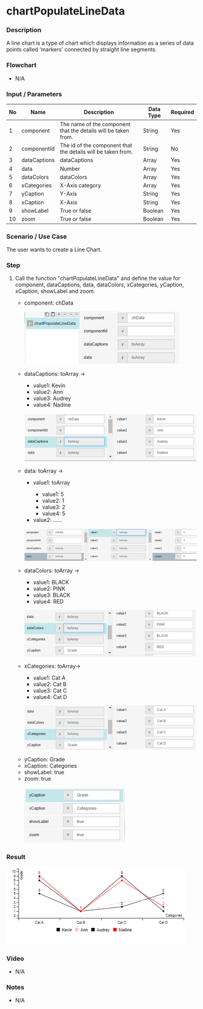 ﻿# chartPopulateLineData

### Description

A line chart is a type of chart which displays information as a series of data points called 'markers' connected by straight line segments. 

### Flowchart

- N/A 

### Input / Parameters

| No | Name | Description | Data Type | Required |
| ------ | ------ | ------ |------ | ------ |
| 1 | component | The name of the component that the details will be taken from. | String | Yes |
| 2 | componentId | The id of the component that the details will be taken from. | String | No |
| 3 | dataCaptions | dataCaptions | Array | Yes |
| 4 | data | Number | Array | Yes |
| 5 | dataColors | dataColors | Array | Yes |
| 6 | xCategories | X-Axis category | Array | Yes |
| 7 | yCaption | Y-Axis | String | Yes |
| 8 | xCaption | X-Axis | String | Yes |
| 9 | showLabel | True or false | Boolean | Yes |
| 10 | zoom | True or false | Boolean | Yes |

### Scenario / Use Case

The user wants to create a Line Chart.

### Step

1. Call the function "chartPopulateLineData" and define the value for    component, dataCaptions, data, dataColors, xCategories, yCaption,    xCaption, showLabel and zoom.
   <br>
   <ul>
   <li>component: chData</li>
   
   ![](../../../../document/function/Chart/chartPopulateLineData/chartPopulateLineData-step-1.png?raw=true)
   
   <li>dataCaptions: toArray -></li> 
                            <ul>
                            <li>value1: Kevin </li>
                            <li>value2: Ann  </li>
                            <li>value3: Audrey  </li>
                            <li>value4: Nadine </li> 
                            </ul>
                            
   ![](../../../../document/function/Chart/chartPopulateLineData/chartPopulateLineData-step-2.png?raw=true)
   
   </li><li>data: toArray -></li> 
                          <ul>
                          <li>value1: toArray </li>
                          <ul>
                          <li>value1: 5 </li>
                          <li>value2: 1 </li>
                          <li>value3: 2 </li>
                          <li>value4: 5 </li>
                          </ul>
                          <li>value2: ...... </li>
                          </ul>
                      
   ![](../../../../document/function/Chart/chartPopulateLineData/chartPopulateLineData-step-3.png?raw=true)
            
   <li>dataColors: toArray -></li> 
                           <ul>
                           <li>value1: BLACK </li>
                           <li>value2: PINK  </li>
                           <li>value3: BLACK  </li>
                           <li>value4: RED </li> 
                           </ul>
                            
    ![](../../../../document/function/Chart/chartPopulateLineData/chartPopulateLineData-step-4.png?raw=true)
    
    <li>xCategories: toArray-></li>
                            <ul>
                            <li>value1: Cat A </li>
                            <li>value2: Cat B </li>
                            <li>value3: Cat C </li>
                            <li>value4: Cat D </li> 
                            </ul>
                            
   ![](../../../../document/function/Chart/chartPopulateLineData/chartPopulateLineData-step-5.png?raw=true)
 
   <li>yCaption: Grade</li>
   <li>xCaption: Categories</li>
   <li>showLabel: true</li>
   <li>zoom: true</li>
   
   ![](../../../../document/function/Chart/chartPopulateLineData/chartPopulateLineData-step-6.png?raw=true)

### Result

![](../../../../document/function/Chart/chartPopulateLineData/chartPopulateLineData-result-1.png?raw=true)

### Video

- N/A

<!--[![Video](http://i.imgur.com/Ot5DWAW.png)](https://youtu.be/StTqXEQ2l-Y?t=35s)-->

### Notes

- N/A